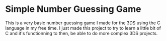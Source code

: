 # Simple Number Guessing Game
This is a very basic number guessing game I made for the 3DS using the C language in my free time.
I just made this project to try to learn a little bit of C and it's functionning to then, be able to do more complex 3DS projects.
